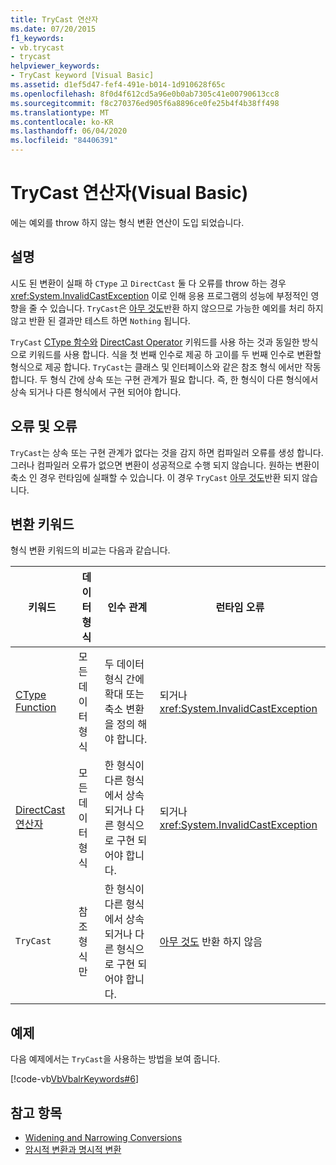 ```yaml
---
title: TryCast 연산자
ms.date: 07/20/2015
f1_keywords:
- vb.trycast
- trycast
helpviewer_keywords:
- TryCast keyword [Visual Basic]
ms.assetid: d1ef5d47-fef4-491e-b014-1d910628f65c
ms.openlocfilehash: 8f0d4f612cd5a96e0b0ab7305c41e00790613cc8
ms.sourcegitcommit: f8c270376ed905f6a8896ce0fe25b4f4b38ff498
ms.translationtype: MT
ms.contentlocale: ko-KR
ms.lasthandoff: 06/04/2020
ms.locfileid: "84406391"
---
```

# <a name="trycast-operator-visual-basic"></a>TryCast 연산자(Visual Basic)
에는 예외를 throw 하지 않는 형식 변환 연산이 도입 되었습니다.  
  
## <a name="remarks"></a>설명  
 시도 된 변환이 실패 하 `CType` 고 `DirectCast` 둘 다 오류를 throw 하는 경우 <xref:System.InvalidCastException> 이로 인해 응용 프로그램의 성능에 부정적인 영향을 줄 수 있습니다. `TryCast`은 [아무 것도](../nothing.md)반환 하지 않으므로 가능한 예외를 처리 하지 않고 반환 된 결과만 테스트 하면 `Nothing` 됩니다.  
  
 `TryCast` [CType 함수와](../functions/ctype-function.md) [DirectCast Operator](directcast-operator.md) 키워드를 사용 하는 것과 동일한 방식으로 키워드를 사용 합니다. 식을 첫 번째 인수로 제공 하 고이를 두 번째 인수로 변환할 형식으로 제공 합니다. `TryCast`는 클래스 및 인터페이스와 같은 참조 형식 에서만 작동 합니다. 두 형식 간에 상속 또는 구현 관계가 필요 합니다. 즉, 한 형식이 다른 형식에서 상속 되거나 다른 형식에서 구현 되어야 합니다.  
  
## <a name="errors-and-failures"></a>오류 및 오류  
 `TryCast`는 상속 또는 구현 관계가 없다는 것을 감지 하면 컴파일러 오류를 생성 합니다. 그러나 컴파일러 오류가 없으면 변환이 성공적으로 수행 되지 않습니다. 원하는 변환이 축소 인 경우 런타임에 실패할 수 있습니다. 이 경우 `TryCast` [아무 것도](../nothing.md)반환 되지 않습니다.  
  
## <a name="conversion-keywords"></a>변환 키워드  
 형식 변환 키워드의 비교는 다음과 같습니다.  
  
|키워드|데이터 형식|인수 관계|런타임 오류|  
|---|---|---|---|  
|[CType Function](../functions/ctype-function.md)|모든 데이터 형식|두 데이터 형식 간에 확대 또는 축소 변환을 정의 해야 합니다.|되거나<xref:System.InvalidCastException>|  
|[DirectCast 연산자](directcast-operator.md)|모든 데이터 형식|한 형식이 다른 형식에서 상속 되거나 다른 형식으로 구현 되어야 합니다.|되거나<xref:System.InvalidCastException>|  
|`TryCast`|참조 형식만|한 형식이 다른 형식에서 상속 되거나 다른 형식으로 구현 되어야 합니다.|[아무 것도](../nothing.md) 반환 하지 않음|  
  
## <a name="example"></a>예제  
 다음 예제에서는 `TryCast`을 사용하는 방법을 보여 줍니다.  
  
 [!code-vb[VbVbalrKeywords#6](~/samples/snippets/visualbasic/VS_Snippets_VBCSharp/VbVbalrKeywords/VB/Class1.vb#6)]  
  
## <a name="see-also"></a>참고 항목

- [Widening and Narrowing Conversions](../../programming-guide/language-features/data-types/widening-and-narrowing-conversions.md)
- [암시적 변환과 명시적 변환](../../programming-guide/language-features/data-types/implicit-and-explicit-conversions.md)
